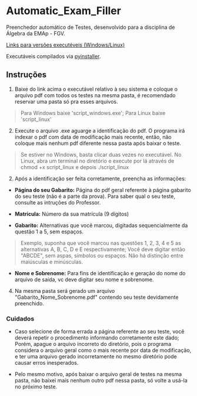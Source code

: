 # Automatic_Exam_Filler

Preenchedor automático de Testes, desenvolvido para a disciplina de Álgebra da EMAp - FGV.

[Links para versões executéveis (Windows/Linux)](https://gvmail-my.sharepoint.com/:f:/g/personal/b39398_fgv_edu_br/EoJvqAgni19GrqVXFWxrJMIB4JmN463Ywy1jpFWhLq-7mw?e=UHKXZ0)

Executáveis compilados via [pyinstaller](http://www.pyinstaller.org/).

## Instruções

1. Baixe do link acima o executável relativo à seu sistema e coloque o arquivo pdf com todos os testes na mesma pasta, é recomendado reservar uma pasta só pra esses arquivos.
> Para Windows baixe 'script_windows.exe'; Para Linux baixe 'script_linux'
2. Execute o arquivo .exe aguarge a identificação do pdf. O programa irá indexar o pdf com data de modificação mais recente, então, não coloque mais nenhum pdf diferente nessa pasta após baixar o teste.
>  Se estiver no Windows, basta clicar duas vezes no executável. 
No Linux, abra um terminal no diretório e execute por lá através de chmod +x script_linux e depois ./script_linux

2. Após a identificação ser feita corretamente, preencha as informações:

  - __Página do seu Gabarito:__ Página do pdf geral referente à página gabarito do seu teste (não é a parte da prova). Para saber qual o seu teste, consulte as intruções do Professor.
  
  - __Matrícula:__ Número da sua matrícula (9 dígitos)
  
  - __Gabarito:__ Alternativas que você marcou, digitadas sequencialmente da questão 1 a 5, sem espaços.
  
  > Exemplo, suponha que você marcou nas questões 1, 2, 3, 4 e 5 as alternativas A, B, C, D e E respectivamente; Você deve digitar então "ABCDE", sem aspas, símbolos ou espaços.
  > Não há distinção entre maiúsculas e minúsculas.
  
  - __Nome e Sobrenome:__ Para fins de identificação e geração do nome do arquivo de saída, vc deve digitar seu nome e sobrenome.
  
4. Na mesma pasta será gerado um arquivo "Gabarito_Nome_Sobrenome.pdf" contendo seu teste devidamente preenchido.

### Cuidados

 - Caso selecione de forma errada a página referente ao seu teste, você deverá repetir o procedimento informando corretamente este dado; Porém, apague o arquivo incorreto do diretório, pois o programa considera o arquivo geral como o mais recente por data de modificação, e ter uma arquivo gerado incorretamente no mesmo diretório pode causar erros inesperados.
 
 - Pelo mesmo motivo, após baixar o arquivo geral de testes na mesma pasta, não baixei mais nenhum outro pdf nessa pasta, só volte a usá-la no próximo teste.
 
 
 
